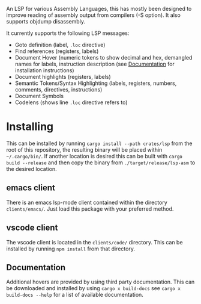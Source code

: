 An LSP for various Assembly Languages, this has mostly been designed to improve reading of assembly output from compilers (-S option). It also supports objdump disassembly.

It currently supports the following LSP messages:
* Goto definition (label, `.loc` directive)
* Find references (registers, labels)
* Document Hover (numeric tokens to show decimal and hex, demangled names for labels, instruction description (see [Documentation](#documentation) for installation instructions)
* Document highlights (registers, labels)
* Semantic Tokens/Syntax Highlighting (labels, registers, numbers, comments, directives, instructions)
* Document Symbols
* Codelens (shows line `.loc` directive refers to)

# Installing
This can be installed by running `cargo install --path crates/lsp` from the root of this repository, the resulting binary will be placed within `~/.cargo/bin/`. If another location is desired this can be built with `cargo build --release` and then copy the binary from `./target/release/lsp-asm` to the desired location.

## emacs client
There is an emacs lsp-mode client contained within the directory `clients/emacs/`. Just load this package with your preferred method.

## vscode client
The vscode client is located in the `clients/code/` directory. This can be installed by running `npm install` from that directory.

## Documentation
Additional hovers are provided by using third party documentation. This can be downloaded and installed by using `cargo x build-docs` see `cargo x build-docs --help` for a list of available documentation.

